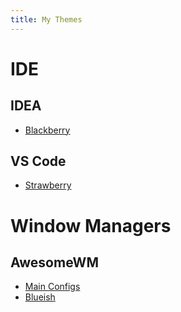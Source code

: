 ```yaml
---
title: My Themes
---
```


# IDE

## IDEA

 - [Blackberry](https://github.com/Surferlul/IDEA_Blackberry)

## VS Code

 - [Strawberry](https://github.com/Surferlul/VS_Code_Strawberry)

# Window Managers

## AwesomeWM

 - [Main Configs](https://github.com/Surferlul/awesome)
 - [Blueish](https://github.com/Surferlul/blueish)
